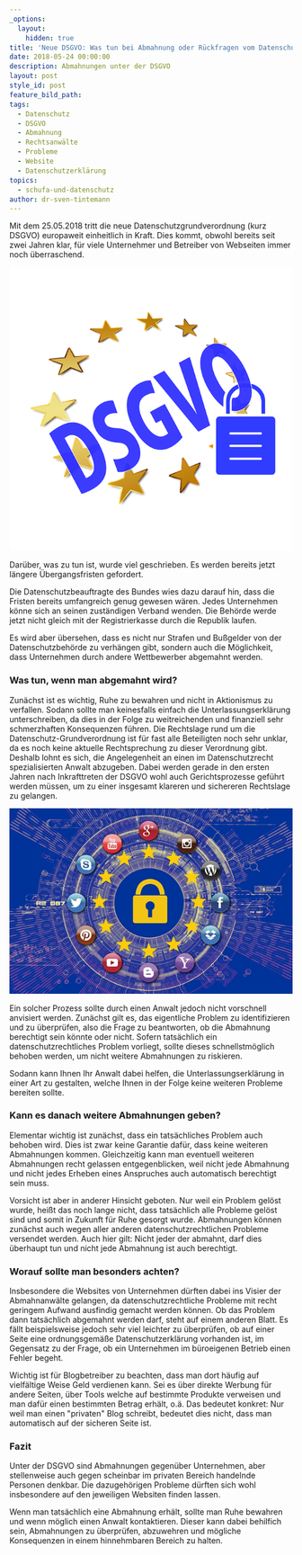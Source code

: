 ```yaml
---
_options:
  layout:
    hidden: true
title: 'Neue DSGVO: Was tun bei Abmahnung oder Rückfragen vom Datenschutzbeauftragten?'
date: 2018-05-24 00:00:00
description: Abmahnungen unter der DSGVO
layout: post
style_id: post
feature_bild_path:
tags:
  - Datenschutz
  - DSGVO
  - Abmahnung
  - Rechtsanwälte
  - Probleme
  - Website
  - Datenschutzerklärung
topics:
  - schufa-und-datenschutz
author: dr-sven-tintemann
---
```


Mit dem 25.05.2018 tritt die neue Datenschutzgrundverordnung (kurz DSGVO) europaweit einheitlich in Kraft. Dies kommt, obwohl bereits seit zwei Jahren klar, für viele Unternehmer und Betreiber von Webseiten immer noch überraschend.

![](/uploads/privacy-policy-3415417-640.png)

Darüber, was zu tun ist, wurde viel geschrieben. Es werden bereits jetzt längere Übergangsfristen gefordert.

Die Datenschutzbeauftragte des Bundes wies dazu darauf hin, dass die Fristen bereits umfangreich genug gewesen wären. Jedes Unternehmen könne sich an seinen zuständigen Verband wenden. Die Behörde werde jetzt nicht gleich mit der Registrierkasse durch die Republik laufen.

Es wird aber übersehen, dass es nicht nur Strafen und Bußgelder von der Datenschutzbehörde zu verhängen gibt, sondern auch die Möglichkeit, dass Unternehmen durch andere Wettbewerber abgemahnt werden.

### Was tun, wenn man abgemahnt wird?

Zunächst ist es wichtig, Ruhe zu bewahren und nicht in Aktionismus zu verfallen. Sodann sollte man keinesfalls einfach die Unterlassungserklärung unterschreiben, da dies in der Folge zu weitreichenden und finanziell sehr schmerzhaften Konsequenzen führen. Die Rechtslage rund um die Datenschutz-Grundverordnung ist für fast alle Beteiligten noch sehr unklar, da es noch keine aktuelle Rechtsprechung zu dieser Verordnung gibt. Deshalb lohnt es sich, die Angelegenheit an einen im Datenschutzrecht spezialisierten Anwalt abzugeben. Dabei werden gerade in den ersten Jahren nach Inkrafttreten der DSGVO wohl auch Gerichtsprozesse geführt werden müssen, um zu einer insgesamt klareren und sichereren Rechtslage zu gelangen.

![](/uploads/social-media-3247658-640.jpg)

Ein solcher Prozess sollte durch einen Anwalt jedoch nicht vorschnell anvisiert werden. Zunächst gilt es, das eigentliche Problem zu identifizieren und zu überprüfen, also die Frage zu beantworten, ob die Abmahnung berechtigt sein könnte oder nicht. Sofern tatsächlich ein datenschutzrechtliches Problem vorliegt, sollte dieses schnellstmöglich behoben werden, um nicht weitere Abmahnungen zu riskieren.

Sodann kann Ihnen Ihr Anwalt dabei helfen, die Unterlassungserklärung in einer Art zu gestalten, welche Ihnen in der Folge keine weiteren Probleme bereiten sollte.

### Kann es danach weitere Abmahnungen geben?

Elementar wichtig ist zunächst, dass ein tatsächliches Problem auch behoben wird. Dies ist zwar keine Garantie dafür, dass keine weiteren Abmahnungen kommen. Gleichzeitig kann man eventuell weiteren Abmahnungen recht gelassen entgegenblicken, weil nicht jede Abmahnung und nicht jedes Erheben eines Anspruches auch automatisch berechtigt sein muss.

Vorsicht ist aber in anderer Hinsicht geboten. Nur weil ein Problem gelöst wurde, heißt das noch lange nicht, dass tatsächlich alle Probleme gelöst sind und somit in Zukunft für Ruhe gesorgt wurde. Abmahnungen können zunächst auch wegen aller anderen datenschutzrechtlichen Probleme versendet werden. Auch hier gilt: Nicht jeder der abmahnt, darf dies überhaupt tun und nicht jede Abmahnung ist auch berechtigt.

### Worauf sollte man besonders achten?

Insbesondere die Websites von Unternehmen dürften dabei ins Visier der Abmahnanwälte gelangen, da datenschutzrechtliche Probleme mit recht geringem Aufwand ausfindig gemacht werden können. Ob das Problem dann tatsächlich abgemahnt werden darf, steht auf einem anderen Blatt. Es fällt beispielsweise jedoch sehr viel leichter zu überprüfen, ob auf einer Seite eine ordnungsgemäße Datenschutzerklärung vorhanden ist, im Gegensatz zu der Frage, ob ein Unternehmen im büroeigenen Betrieb einen Fehler begeht.

Wichtig ist für Blogbetreiber zu beachten, dass man dort häufig auf vielfältige Weise Geld verdienen kann. Sei es über direkte Werbung für andere Seiten, über Tools welche auf bestimmte Produkte verweisen und man dafür einen bestimmten Betrag erhält, o.ä. Das bedeutet konkret: Nur weil man einen "privaten" Blog schreibt, bedeutet dies nicht, dass man automatisch auf der sicheren Seite ist.

### Fazit

Unter der DSGVO sind Abmahnungen gegenüber Unternehmen, aber stellenweise auch gegen scheinbar im privaten Bereich handelnde Personen denkbar. Die dazugehörigen Probleme dürften sich wohl insbesondere auf den jeweiligen Websiten finden lassen.

Wenn man tatsächlich eine Abmahnung erhält, sollte man Ruhe bewahren und wenn möglich einen Anwalt kontaktieren. Dieser kann dabei behilfich sein, Abmahnungen zu überprüfen, abzuwehren und mögliche Konsequenzen in einem hinnehmbaren Bereich zu halten.